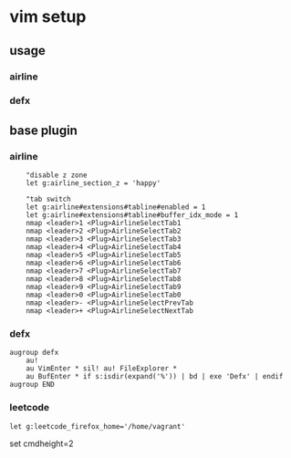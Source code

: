 # vim setup
## usage

### airline

### defx


## base plugin
### airline
```vimscript
    "disable z zone
    let g:airline_section_z = 'happy'

    "tab switch
    let g:airline#extensions#tabline#enabled = 1
    let g:airline#extensions#tabline#buffer_idx_mode = 1
    nmap <leader>1 <Plug>AirlineSelectTab1
    nmap <leader>2 <Plug>AirlineSelectTab2
    nmap <leader>3 <Plug>AirlineSelectTab3
    nmap <leader>4 <Plug>AirlineSelectTab4
    nmap <leader>5 <Plug>AirlineSelectTab5
    nmap <leader>6 <Plug>AirlineSelectTab6
    nmap <leader>7 <Plug>AirlineSelectTab7
    nmap <leader>8 <Plug>AirlineSelectTab8
    nmap <leader>9 <Plug>AirlineSelectTab9
    nmap <leader>0 <Plug>AirlineSelectTab0
    nmap <leader>- <Plug>AirlineSelectPrevTab
    nmap <leader>+ <Plug>AirlineSelectNextTab
```

### defx
```vimscript
augroup defx
    au!
    au VimEnter * sil! au! FileExplorer *
    au BufEnter * if s:isdir(expand('%')) | bd | exe 'Defx' | endif
augroup END
```

### leetcode
```vimscript
let g:leetcode_firefox_home='/home/vagrant'
```

set cmdheight=2